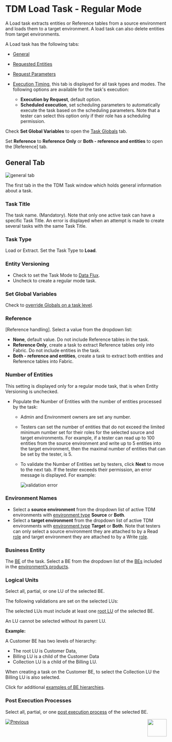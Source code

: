 # TDM Load Task - Regular Mode

A Load task extracts entities or Reference tables from a source environment and loads them to a target environment. A load task can also delete entities from target environments.

A Load task has the following tabs:

- [General](#general)
- [Requested Entities](18_load_task_requested_entities_regular_mode.md)
- [Request Parameters](19_load_task_request_parameters_regular_mode.md)
- [Execution Timing](22_task_execution_timing_tab.md), this tab is displayed for all task types and modes. The following options are available  for the task's execution:

  - **Execution by Request**, default option.
  - **Scheduled execution**, set scheduling parameters to automatically execute the task based on the scheduling parameters. Note that a tester can select this option only if their role has a scheduling permission.


Check **Set Global Variables** to open the [Task Globals](23_task_globals_tab.md) tab.

Set **Reference** to **Reference Only** or **Both - reference and entities** to open the [Reference] tab.

## General Tab


![general tab](images/load_general_tab_regular.png)

The first tab in the the TDM Task window which holds general information about a task. 

### Task Title

The task name. (Mandatory). Note that only one active task can have a specific Task Title. An error is displayed when an attempt is made to create several tasks with the same Task Title.

### Task Type

Load or Extract. Set the Task Type to **Load**.

### Entity Versioning

- Check to set the Task Mode to [Data Flux](15_data_flux_task.md). 
- Uncheck to create a regular mode task.

### Set Global Variables 
Check to [override Globals on a task level](23_task_globals_tab.md).

### Reference 

[Reference handling]. Select a value from the dropdown list:

- **None**, default value. Do not include Reference tables in the task.
- **Reference Only**, create a task to extract Reference tables only into Fabric. Do not include entities in the task.
- **Both - reference and entities**, create a task to extract both entities and Reference tables into Fabric.

### Number of Entities 

This setting is displayed only for a regular mode task, that is when Entity Versioning is unchecked. 

- Populate the Number of Entities with the number of entities processed by the task:

  - Admin and Environment owners are set any number.

  - Testers can set the number of entities that do not exceed the limited minimum number set for their roles for the selected source and target environments. For example, if a tester can read up to 100 entities from the source environment and write up to 5 entities into the target environment, then the maximal number of entities that can be set by the tester, is 5. 

  - To validate the Number of Entities set by testers, click **Next** to move to the next tab. If the tester exceeds their permission, an error message is displayed. For example:

     

    ![validation error](images/task_number_of_entities_validation.png)

  

### Environment Names

- Select a **source environment** from the dropdown list of active TDM environments with [environment type](08_environment_window_general_information.md#environment-type) **Source** or **Both**. 
- Select a **target environment** from the dropdown list of active TDM environments with [environment type](08_environment_window_general_information.md#environment-type) **Target** or **Both**. 
Note that testers can only select a source environment they are attached to by a Read [role](10_environment_roles_tab.md) and target environment they are attached to by a Write [role](10_environment_roles_tab.md). 

### Business Entity

The [BE](04_tdm_gui_business_entity_window.md) of the task. Select a BE from the dropdown list of the [BEs](05_tdm_gui_product_window.md#be-and-lu-product-relationship) included in the [environment’s products](11_environment_products_tab.md). 

### Logical Units

Select all, partial, or one LU of the selected BE. 

The following validations are set on the selected LUs:

The selected LUs must include at least one [root LU](/articles/TDM/tdm_overview/03_business_entity_overview.md#root-lu) of the selected BE. 

An LU cannot be selected without its parent LU. 

**Example:**

A Customer BE has two levels of hierarchy: 
-  The  root LU is Customer Data,
-  Billing LU is a child of the Customer Data
-  Collection LU is a child of the Billing LU. 

When creating a task on the Customer BE, to select the Collection LU the Billing LU is also selected.

Click for additional [examples of BE hierarchies](/articles/TDM/tdm_overview/03_business_entity_overview.md).

### Post Execution Processes

Select all, partial, or one [post execution process](04_tdm_gui_business_entity_window.md#post-execution-processes-tab) of the selected BE.



 [![Previous](/articles/images/Previous.png)](16_extract_task.md)[<img align="right" width="60" height="54" src="/articles/images/Next.png">](18_load_task_requested_entities_regular_mode.md)

